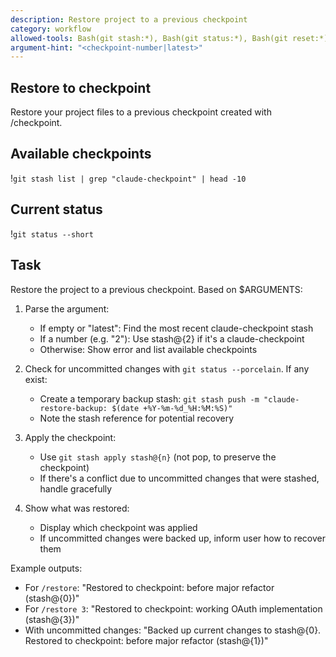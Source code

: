 ```yaml
---
description: Restore project to a previous checkpoint
category: workflow
allowed-tools: Bash(git stash:*), Bash(git status:*), Bash(git reset:*), Bash(grep:*), Bash(head:*)
argument-hint: "<checkpoint-number|latest>"
---
```


## Restore to checkpoint

Restore your project files to a previous checkpoint created with /checkpoint.

## Available checkpoints
!`git stash list | grep "claude-checkpoint" | head -10`

## Current status
!`git status --short`

## Task

Restore the project to a previous checkpoint. Based on $ARGUMENTS:

1. Parse the argument:
   - If empty or "latest": Find the most recent claude-checkpoint stash
   - If a number (e.g. "2"): Use stash@{2} if it's a claude-checkpoint
   - Otherwise: Show error and list available checkpoints

2. Check for uncommitted changes with `git status --porcelain`. If any exist:
   - Create a temporary backup stash: `git stash push -m "claude-restore-backup: $(date +%Y-%m-%d_%H:%M:%S)"`
   - Note the stash reference for potential recovery

3. Apply the checkpoint:
   - Use `git stash apply stash@{n}` (not pop, to preserve the checkpoint)
   - If there's a conflict due to uncommitted changes that were stashed, handle gracefully

4. Show what was restored:
   - Display which checkpoint was applied
   - If uncommitted changes were backed up, inform user how to recover them

Example outputs:
- For `/restore`: "Restored to checkpoint: before major refactor (stash@{0})"
- For `/restore 3`: "Restored to checkpoint: working OAuth implementation (stash@{3})"
- With uncommitted changes: "Backed up current changes to stash@{0}. Restored to checkpoint: before major refactor (stash@{1})"